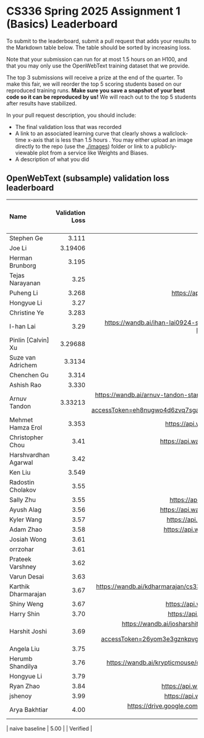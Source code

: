 # CS336 Spring 2025 Assignment 1 (Basics) Leaderboard

To submit to the leaderboard, submit a pull request that adds your results to
the Markdown table below. The table should be sorted by increasing loss.

Note that your submission can run for at most 1.5 hours on an H100, and that you
may only use the OpenWebText training dataset that we provide.

The top 3 submissions will receive a prize at the end of the quarter.
To make this fair, we will reorder the top 5 scoring students based on our reproduced training runs.
**Make sure you save a snapshot of your best code so it can be reproduced by us!**
We will reach out to the top 5 students after results have stabilized.

In your pull request description, you should include:

- The final validation loss that was recorded
- A link to an associated learning curve that clearly shows a wallclock-time
  x-axis that is less than 1.5 hours . You may either upload an image directly
  to the repo (use the [./images](./images)) folder or link to a
  publicly-viewable plot from a service like Weights and Biases.
- A description of what you did

## OpenWebText (subsample) validation loss leaderboard

| Name           | Validation Loss | Link | Verification status (leave empty) |
| :------------- | --------------: | ---: | --------------------------------: |
| Stephen Ge | 3.111 | https://api.wandb.ai/links/stephenge/cc9sewxe | |
| Joe Li | 3.19406 | [Validation loss curve](images/joe_better_muon.png)
| Herman Brunborg | 3.195| https://api.wandb.ai/links/brunborg-cs336/ei5cjuuw | |
| Tejas Narayanan | 3.25 | https://api.wandb.ai/links/tejas-narayanan/0wzu02xv | |
| Puheng Li | 3.268 | https://api.wandb.ai/links/puhengli-stanford-university/s1cokosj | |
| Hongyue Li | 3.27| [Validation loss curve](images/hongyue_li.png) | |
| Christine Ye | 3.283 | https://api.wandb.ai/links/christineye/dhqwbfqa | |
| I-han Lai| 3.29|https://wandb.ai/ihan-lai0924-stanford-university/cs336_hw1/reports/owt-validation-loss-25-04-18-01-16-13---VmlldzoxMjM1MjYwNA||
| Pinlin [Calvin] Xu | 3.29688 | https://api.wandb.ai/links/pinlinxu-lab/rv9m2oqq | |
| Suze van Adrichem | 3.3134 | https://api.wandb.ai/links/suzevana/nfzefh73 | |
| Chenchen Gu | 3.314 | https://api.wandb.ai/links/cygu/2cwahtxu | |
| Ashish Rao | 3.330 | https://api.wandb.ai/links/aprao/v79845cv | |
| Arnuv Tandon | 3.33213 | https://wandb.ai/arnuv-tandon-stanford-university/cs336/reports/CS-336-Leaderboard--VmlldzoxMjM2NDY5OA?accessToken=eh8nugwo4d6zvq7sgajuni8892vfoomcp7k0klbqzkqrzj6h9ex789r38u76myrh | |
| Mehmet Hamza Erol | 3.353 | https://api.wandb.ai/links/mhamzaerol-stanford-university/hcjj4l7r | |
| Christopher Chou | 3.41 | https://api.wandb.ai/links/babychousr-stanford-university/ed9fu89s  | |
| Harshvardhan Agarwal |      3.42 | https://api.wandb.ai/links/tokenization/dvezrvbp |  |
| Ken Liu | 3.549 | https://api.wandb.ai/links/kenziyuliu/58aaug9d |  |
| Radostin Cholakov | 3.55 | https://api.wandb.ai/links/radi-cho/mrr13237 |  |
| Sally Zhu | 3.55 | https://api.wandb.ai/links/sallyzhu-stanford-university/s6sd95zh |
| Ayush Alag | 3.56 | https://api.wandb.ai/links/ayushalag1-stanford-university/z56avu3c | |
| Kyler Wang | 3.57 | https://api.wandb.ai/links/kylerwang-stanford-university/5znjvf3e | |
| Adam Zhao | 3.58 | https://api.wandb.ai/links/zhao1adam-stanford-university/5zgjjs1h |
| Josiah Wong | 3.61 | [Validation loss curve](https://wandb.ai/cremebrule/cs336_leaderboard/reports/CS336-Assignment-1-Initial-Leaderboard-Submission--VmlldzoxMjMxMjU1MA) | |
| orrzohar       |            3.61 |https://api.wandb.ai/links/marvl/xpyqen6p|
| Prateek Varshney | 3.62 | https://api.wandb.ai/links/stanfordcs/jlkmfbgj |
| Varun Desai | 3.63 | https://api.wandb.ai/links/vdesai10/all5y62k | |
| Karthik Dharmarajan | 3.67 | https://wandb.ai/kdharmarajan/cs336-asst1/reports/Validation-Loss-25-04-18-20-41-23---VmlldzoxMjM2NDk1OQ | |
| Shiny Weng |      3.67 | https://api.wandb.ai/links/shinyweng-stanford-university/xt471xol |  |
| Harry Shin | 3.70 | https://api.wandb.ai/links/dh2shin2-stanford-university/jueu6en8 | |
| Harshit Joshi | 3.69 | https://wandb.ai/josharshit-stanford-university/cs336-basics/reports/CS-336--VmlldzoxMjM2NDcxMQ?accessToken=26yom3e3gznkpvg2yjispit1vhf4thw15i3xbj4hfckynojj0vc2g96bo7uedqec | |
| Angela Liu | 3.75 | https://api.wandb.ai/links/aliu917/fdx2pwqa  |  |
| Herumb Shandilya | 3.76 | https://wandb.ai/krypticmouse/cs336-basics/runs/1zl172ay?nw=nwuserkrypticmouse | |
| Hongyue Li | 3.79 | [Validation loss curve](./images/lhy.png)  |  |
| Ryan Zhao | 3.84 | https://api.wandb.ai/links/knightasterial-stanforduniversity/j7z9j001 | |
| jshenoy | 3.99 | https://api.wandb.ai/links/jayshenoy-stanford-university/shpznb3o | |
| Arya Bakhtiar | 4.00 | https://drive.google.com/file/d/1nKmlqy1UJ6ZlmWjhZe-jTTN6h4Vn2vZK/view?usp=drive_link | |

| naive baseline |            5.00 |      |                          Verified |
